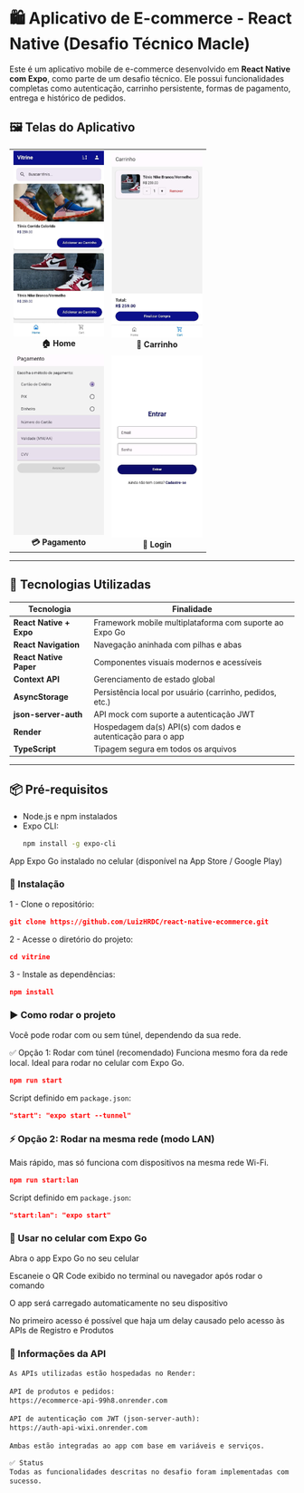 # 🛍️ Aplicativo de E-commerce - React Native (Desafio Técnico Macle)

Este é um aplicativo mobile de e-commerce desenvolvido em **React Native com Expo**, como parte de um desafio técnico. Ele possui funcionalidades completas como autenticação, carrinho persistente, formas de pagamento, entrega e histórico de pedidos.

## 🖼️ Telas do Aplicativo

<table align="center">
  <tr>
    <td align="center">
      <img src="https://raw.githubusercontent.com/LuizHRDC/react-native-ecommerce/main/assets/screenshots/Home.jpeg" width="160"/><br/>
      <strong>🏠 Home</strong>
    </td>
    <td align="center">
      <img src="https://raw.githubusercontent.com/LuizHRDC/react-native-ecommerce/main/assets/screenshots/Carrinho.jpeg" width="160"/><br/>
      <strong>🛒 Carrinho</strong>
    </td>
  </tr>
  <tr>
    <td align="center">
      <img src="https://raw.githubusercontent.com/LuizHRDC/react-native-ecommerce/main/assets/screenshots/Pagamento.jpeg" width="160"/><br/>
      <strong>💳 Pagamento</strong>
    </td>
    <td align="center">
      <img src="https://raw.githubusercontent.com/LuizHRDC/react-native-ecommerce/main/assets/screenshots/Entrar.jpeg" width="160"/><br/>
      <strong>👤 Login</strong>
    </td>
  </tr>
</table>


---

## 🚀 Tecnologias Utilizadas

| Tecnologia              | Finalidade                                                  |
| ----------------------- | ----------------------------------------------------------- |
| **React Native + Expo** | Framework mobile multiplataforma com suporte ao Expo Go     |
| **React Navigation**    | Navegação aninhada com pilhas e abas                        |
| **React Native Paper**  | Componentes visuais modernos e acessíveis                   |
| **Context API**         | Gerenciamento de estado global                              |
| **AsyncStorage**        | Persistência local por usuário (carrinho, pedidos, etc.)    |
| **json-server-auth**    | API mock com suporte a autenticação JWT                     |
| **Render**              | Hospedagem da(s) API(s) com dados e autenticação para o app |
| **TypeScript**          | Tipagem segura em todos os arquivos                         |

---

## 📦 Pré-requisitos

- Node.js e npm instalados
- Expo CLI:
  ```bash
  npm install -g expo-cli
  ```

App Expo Go instalado no celular
(disponível na App Store / Google Play)

### 🔧 Instalação

1 - Clone o repositório:

```json
git clone https://github.com/LuizHRDC/react-native-ecommerce.git
```

2 - Acesse o diretório do projeto:

```json
cd vitrine
```

3 - Instale as dependências:

```json
npm install
```

### ▶️ Como rodar o projeto

Você pode rodar com ou sem túnel, dependendo da sua rede.

✅ Opção 1: Rodar com túnel (recomendado)
Funciona mesmo fora da rede local. Ideal para rodar no celular com Expo Go.

```json
npm run start
```

Script definido em `package.json`:

```json
"start": "expo start --tunnel"
```

### ⚡ Opção 2: Rodar na mesma rede (modo LAN)

Mais rápido, mas só funciona com dispositivos na mesma rede Wi-Fi.

```json
npm run start:lan
```

Script definido em `package.json`:

```json
"start:lan": "expo start"
```

### 📱 Usar no celular com Expo Go

Abra o app Expo Go no seu celular

Escaneie o QR Code exibido no terminal ou navegador após rodar o comando

O app será carregado automaticamente no seu dispositivo

No primeiro acesso é possível que haja um delay causado pelo acesso às APIs de Registro e Produtos

### 📄 Informações da API

```text
As APIs utilizadas estão hospedadas no Render:

API de produtos e pedidos:
https://ecommerce-api-99h8.onrender.com

API de autenticação com JWT (json-server-auth):
https://auth-api-wixi.onrender.com

Ambas estão integradas ao app com base em variáveis e serviços.
```

```text
✅ Status
Todas as funcionalidades descritas no desafio foram implementadas com sucesso.
```
